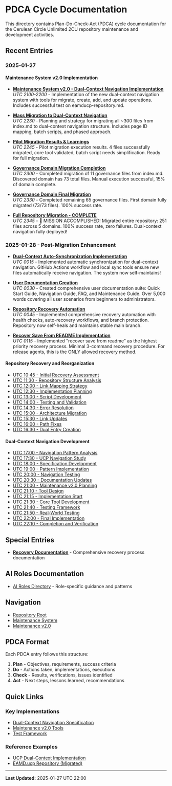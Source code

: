 # PDCA Cycle Documentation

This directory contains Plan-Do-Check-Act (PDCA) cycle documentation for the Cerulean Circle Unlimited 2CU repository maintenance and development activities.

## Recent Entries

### 2025-01-27

#### Maintenance System v2.0 Implementation
- [**Maintenance System v2.0 - Dual-Context Navigation Implementation**](./2025-01-27-maintenance-v2-implementation.md)  
  *UTC 2100-2200* - Implementation of the new dual-context navigation system with tools for migrate, create, add, and update operations. Includes successful test on eamducp-repository.md.

- [**Mass Migration to Dual-Context Navigation**](./2025-01-27-mass-migration-planning.md)  
  *UTC 2230* - Planning and strategy for migrating all ~300 files from index.md to dual-context navigation structure. Includes page ID mapping, batch scripts, and phased approach.

- [**Pilot Migration Results & Learnings**](./2025-01-27-pilot-migration-results.md)  
  *UTC 2245* - Pilot migration execution results. 4 files successfully migrated, core tool validated, batch script needs simplification. Ready for full migration.

- [**Governance Domain Migration Completion**](./2025-01-27-governance-migration-completion.md)  
  *UTC 2300* - Completed migration of 11 governance files from index.md. Discovered domain has 73 total files. Manual execution successful, 15% of domain complete.

- [**Governance Domain Final Migration**](./2025-01-27-governance-final-migration.md)  
  *UTC 2330* - Completed remaining 65 governance files. First domain fully migrated (73/73 files). 100% success rate.

- [**Full Repository Migration - COMPLETE**](./2025-01-27-full-repository-migration.md)  
  *UTC 2345* - 🎉 MISSION ACCOMPLISHED! Migrated entire repository: 251 files across 5 domains. 100% success rate, zero failures. Dual-context navigation fully deployed!

### 2025-01-28 - Post-Migration Enhancement

- [**Dual-Context Auto-Synchronization Implementation**](./2025-01-28-dual-context-auto-sync-implementation.md)  
  *UTC 0015* - Implemented automatic synchronization for dual-context navigation. GitHub Actions workflow and local sync tools ensure new files automatically receive navigation. The system now self-maintains!

- [**User Documentation Creation**](./2025-01-28-user-documentation-creation.md)  
  *UTC 0030* - Created comprehensive user documentation suite: Quick Start Guide, Navigation Guide, FAQ, and Maintenance Guide. Over 5,000 words covering all user scenarios from beginners to administrators.

- [**Repository Recovery Automation**](./2025-01-28-repository-recovery-automation.md)  
  *UTC 0045* - Implemented comprehensive recovery automation with health checks, auto-recovery workflows, and branch protection. Repository now self-heals and maintains stable main branch.

- [**Recover Save From README Implementation**](./2025-01-28-recover-save-from-readme.md)  
  *UTC 0115* - Implemented "recover save from readme" as the highest priority recovery process. Minimal 3-command recovery procedure. For release agents, this is the ONLY allowed recovery method.

#### Repository Recovery and Reorganization
- [UTC 10:45 - Initial Recovery Assessment](./2025-01-27-UTC-1045.md)
- [UTC 11:30 - Repository Structure Analysis](./2025-01-27-UTC-1130.md)
- [UTC 12:00 - Link Mapping Strategy](./2025-01-27-UTC-1200.md)
- [UTC 12:30 - Implementation Planning](./2025-01-27-UTC-1230.md)
- [UTC 13:00 - Script Development](./2025-01-27-UTC-1300.md)
- [UTC 14:00 - Testing and Validation](./2025-01-27-UTC-1400.md)
- [UTC 14:30 - Error Resolution](./2025-01-27-UTC-1430.md)
- [UTC 15:00 - Architecture Migration](./2025-01-27-UTC-1500.md)
- [UTC 15:30 - Link Updates](./2025-01-27-UTC-1530.md)
- [UTC 16:00 - Path Fixes](./2025-01-27-UTC-1600.md)
- [UTC 16:30 - Dual Entry Creation](./2025-01-27-UTC-1630.md)

#### Dual-Context Navigation Development
- [UTC 17:00 - Navigation Pattern Analysis](./2025-01-27-UTC-1700.md)
- [UTC 17:30 - UCP Navigation Study](./2025-01-27-UTC-1730.md)
- [UTC 18:00 - Specification Development](./2025-01-27-UTC-1800.md)
- [UTC 19:00 - Pattern Implementation](./2025-01-27-UTC-1900.md)
- [UTC 20:00 - Navigation Testing](./2025-01-27-UTC-2000.md)
- [UTC 20:30 - Documentation Updates](./2025-01-27-UTC-2030.md)
- [UTC 21:00 - Maintenance v2.0 Planning](./2025-01-27-UTC-2100.md)
- [UTC 21:10 - Tool Design](./2025-01-27-UTC-2110.md)
- [UTC 21:15 - Implementation Start](./2025-01-27-UTC-2115.md)
- [UTC 21:30 - Core Tool Development](./2025-01-27-UTC-2130.md)
- [UTC 21:40 - Testing Framework](./2025-01-27-UTC-2140.md)
- [UTC 21:50 - Real-World Testing](./2025-01-27-UTC-2150.md)
- [UTC 22:00 - Final Implementation](./2025-01-27-UTC-2200.md)
- [UTC 22:10 - Completion and Verification](./2025-01-27-UTC-2210.md)

## Special Entries

- [**Recovery Documentation**](./recover.md) - Comprehensive recovery process documentation

## AI Roles Documentation

- [AI Roles Directory](./ai.roles/) - Role-specific guidance and patterns

## Navigation

- [Repository Root](../index.md)
- [Maintenance System](../maintenance/README.md)
- [Maintenance v2.0](../maintenance/v2.0/README.md)

## PDCA Format

Each PDCA entry follows this structure:

1. **Plan** - Objectives, requirements, success criteria
2. **Do** - Actions taken, implementations, executions
3. **Check** - Results, verifications, issues identified
4. **Act** - Next steps, lessons learned, recommendations

## Quick Links

### Key Implementations
- [Dual-Context Navigation Specification](../maintenance/specification.md)
- [Maintenance v2.0 Tools](../maintenance/v2.0/dual-context.sh)
- [Test Framework](../maintenance/v2.0/test/test_framework.sh)

### Reference Examples
- [UCP Dual-Context Implementation](../cerulean-circle-unlimited-2cu/product/development/coast/eamducp-repository/UCP.md)
- [EAMD.ucp Repository (Migrated)](../cerulean-circle-unlimited-2cu/product/development/coast/eamducp-repository.md)

---

**Last Updated:** 2025-01-27 UTC 22:00